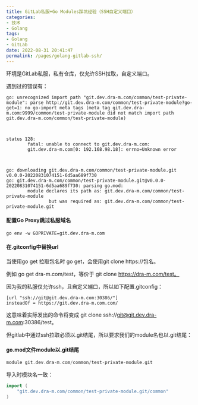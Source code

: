 ```yaml
---
title: GitLab私服+Go Modules踩坑经验（SSH自定义端口）
categories:
- 技术
- Golang
tags:
- Golang
- GitLab
date: 2022-08-31 20:41:47
permalink: /pages/golang-gitlab-ssh/
---
```

环境是GitLab私服，私有仓库，仅允许SSH拉取，自定义端口。
<!-- more -->

遇到过的错误有：
```shell
go: unrecognized import path "git.dev.dra-m.com/common/test-private-module": parse http://git.dev.dra-m.com/common/test-private-module?go-get=1: no go-import meta tags (meta tag git.dev.dra-m.com:9999/common/test-private-module did not match import path git.dev.dra-m.com/common/test-private-module)



status 128:
        fatal: unable to connect to git.dev.dra-m.com:
        git.dev.dra-m.com[0: 192.168.98.18]: errno=Unknown error
		


go: downloading git.dev.dra-m.com/common/test-private-module.git v0.0.0-20220831074151-6d5aa689f730
go: git.dev.dra-m.com/common/test-private-module.git@v0.0.0-20220831074151-6d5aa689f730: parsing go.mod:
        module declares its path as: git.dev.dra-m.com/common/test-private-module
                but was required as: git.dev.dra-m.com/common/test-private-module.git

```

#### 配置Go Proxy跳过私服域名

```shell
go env -w GOPRIVATE=git.dev.dra-m.com
```

#### 在.gitconfig中替换url

当使用go get 拉取包名时 go get，会使用git clone https://包名。

例如 go get dra-m.com/test，等价于 git clone https://dra-m.com/test。

因为我的私服仅允许ssh，且自定义端口，所以如下配置.gitconfig：

```shell
[url "ssh://git@git.dev.dra-m.com:30386/"]
insteadOf = https://git.dev.dra-m.com.com/
```

这意味着实际发出的命令将变成 git clone ssh://git@git.dev.dra-m.com:30386/test。

但gitlab中通过ssh拉取必须以.git结尾，所以要求我们的module名也以.git结尾：

#### go.mod文件module以.git结尾

```go
module git.dev.dra-m.com/common/test-private-module.git
```

导入时模块名一致：

```go
import (
	"git.dev.dra-m.com/common/test-private-module.git/common"
)
```

